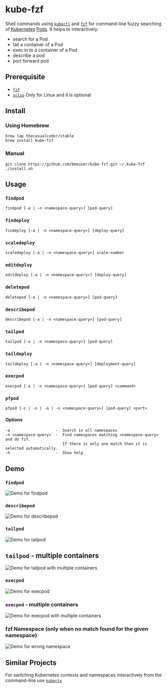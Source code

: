 # kube-fzf

Shell commands using [`kubectl`](https://kubernetes.io/docs/reference/kubectl/overview/) and [`fzf`](https://github.com/junegunn/fzf) for command-line fuzzy searching of [Kubernetes](https://kubernetes.io/) [Pods](https://kubernetes.io/docs/concepts/workloads/pods/pod/). It helps to interactively:

* search for a Pod
* tail a container of a Pod
* exec in to a container of a Pod
* describe a pod
* port forward pod

## Prerequisite

* [`fzf`](https://github.com/junegunn/fzf)
* [`xclip`](https://linux.die.net/man/1/xclip) Only for Linux and it is optional

## Install

### Using Homebrew

```
brew tap thecasualcoder/stable
brew install kube-fzf
```

### Manual

```
git clone https://github.com/bmouser/kube-fzf.git ~/.kube-fzf
./install.sh
```

## Usage

### `findpod`

```
findpod [-a | -n <namespace-query>] [pod-query]
```

### `findeploy`

```
findeploy [-a | -n <namespace-query>] [deploy-query]
```

### `scaledeploy`

```
scaledeploy [-a | -n <namespace-query>] scale-number
```

### `editdeploy`

```
editdeploy [-a | -n <namespace-query>] [deploy-query]
```

### `deletepod`

```
deletepod [-a | -n <namespace-query>] [pod-query]
```

### `describepod`

```
describepod [-a | -n <namespace-query>] [pod-query]
```

### `tailpod`

```
tailpod [-a | -n <namespace-query>] [pod-query]
```

### `taildeploy`

```
taildeploy [-a | -n <namespace-query>] [deployment-query]
```

### `execpod`

```
execpod [-a | -n <namespace-query>] [pod-query] <command>
```

### `pfpod`

```
pfpod [-c | -o | -a | -n <namespace-query>] [pod-query] <port>
```

#### Options

```
-a                    -  Search in all namespaces
-n <namespace-query>  -  Find namespaces matching <namespace-query> and do fzf.
                         If there is only one match then it is selected automatically.
-h                    -  Show help
```

## Demo

### `findpod`

![Demo for findpod](/demo/findpod.gif)

### `describepod`

![Demo for describepod](/demo/describepod.gif)

### `tailpod`

![Demo for tailpod](/demo/tailpod.gif)

## `tailpod` - multiple containers

![Demo for tailpod with multiple containers](/demo/tailpod-multiple-containers.gif)

### `execpod`

![Demo for execpod](/demo/execpod.gif)

### `execpod` - multiple containers

![Demo for execpod with multiple containers](/demo/execpod-multiple-containers.gif)

### fzf Namespace (only when no match found for the given namespace)

![Demo for wrong namespace](/demo/namespace-matching.gif)

## Similar Projects

For switching Kubernetes contexts and namespaces interactively from the command-line use [`kubectx`](https://github.com/ahmetb/kubectx)
